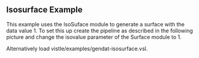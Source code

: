 ## Isosurface Example

This example uses the IsoSuface module to generate a surface with the data value 1.
To set this up create the pipeline as described in the following picture and change the isovalue parameter of the Surface module to 1.


[example]:<Isosurface>

Alternatively load vistle/examples/gendat-isosurface.vsl.

